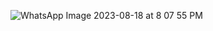
![WhatsApp Image 2023-08-18 at 8 07 55 PM](https://github.com/Biswa1045/AluminiNetwork/assets/92640713/7ce134e1-9eff-499b-903c-fe7e947063ae)
